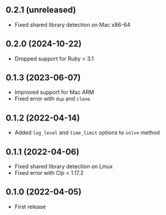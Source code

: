 ## 0.2.1 (unreleased)

- Fixed shared library detection on Mac x86-64

## 0.2.0 (2024-10-22)

- Dropped support for Ruby < 3.1

## 0.1.3 (2023-06-07)

- Improved support for Mac ARM
- Fixed error with `dup` and `clone`

## 0.1.2 (2022-04-14)

- Added `log_level` and `time_limit` options to `solve` method

## 0.1.1 (2022-04-06)

- Fixed shared library detection on Linux
- Fixed error with Clp < 1.17.2

## 0.1.0 (2022-04-05)

- First release
